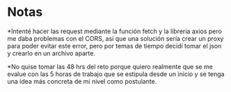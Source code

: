 # Notas
*Intenté hacer las request mediante la función fetch y la libreria axios pero me daba problemas con el CORS, así que una solución sería crear un proxy para poder evitar este error, pero por temas de tiempo decidí tomar el json y crearlo en un archivo aparte.

*No quise tomar las 48 hrs del reto porque quiero realmente que se me evalue con las 5 horas de trabajo que se estipula desde un inicio y se tenga una idea más concreta de mi nivel como postulante.

